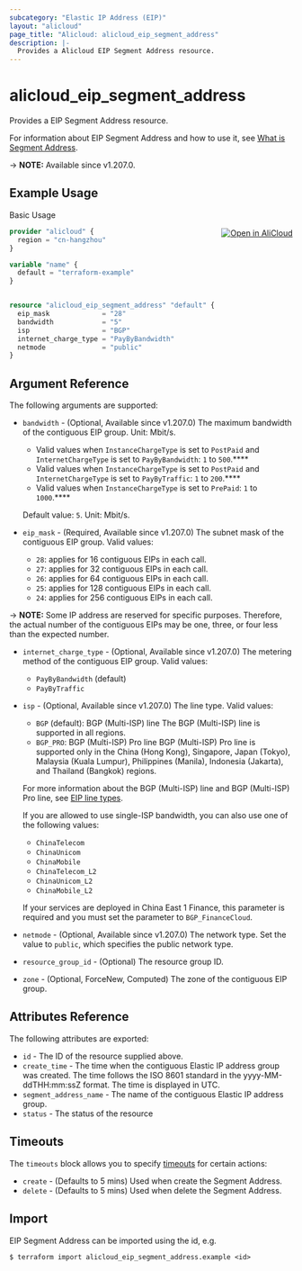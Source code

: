 ```yaml
---
subcategory: "Elastic IP Address (EIP)"
layout: "alicloud"
page_title: "Alicloud: alicloud_eip_segment_address"
description: |-
  Provides a Alicloud EIP Segment Address resource.
---
```


# alicloud_eip_segment_address

Provides a EIP Segment Address resource.

For information about EIP Segment Address and how to use it, see [What is Segment Address](https://www.alibabacloud.com/help/en/virtual-private-cloud/latest/allocateeipsegmentaddress).

-> **NOTE:** Available since v1.207.0.

## Example Usage
<div class="oics-button" style="float: right;margin: 0 0 -40px 0;">
  <a href="https://api.aliyun.com/api-tools/terraform?resource=alicloud_eip_segment_address&exampleId=baf965c9-33d1-daec-0185-00b89374d20325467b6e&activeTab=example&spm=docs.r.eip_segment_address.0.baf965c933" target="_blank">
    <img alt="Open in AliCloud" src="https://img.alicdn.com/imgextra/i1/O1CN01hjjqXv1uYUlY56FyX_!!6000000006049-55-tps-254-36.svg" style="max-height: 44px; margin: 32px auto; max-width: 100%;">
  </a>
</div>

Basic Usage

```terraform
provider "alicloud" {
  region = "cn-hangzhou"
}

variable "name" {
  default = "terraform-example"
}


resource "alicloud_eip_segment_address" "default" {
  eip_mask             = "28"
  bandwidth            = "5"
  isp                  = "BGP"
  internet_charge_type = "PayByBandwidth"
  netmode              = "public"
}
```

## Argument Reference

The following arguments are supported:
* `bandwidth` - (Optional, Available since v1.207.0) The maximum bandwidth of the contiguous EIP group. Unit: Mbit/s.
  - Valid values when `InstanceChargeType` is set to `PostPaid` and `InternetChargeType` is set to `PayByBandwidth`: `1` to `500`.****
  - Valid values when `InstanceChargeType` is set to `PostPaid` and `InternetChargeType` is set to `PayByTraffic`: `1` to `200`.****
  - Valid values when `InstanceChargeType` is set to `PrePaid`: `1` to `1000`.****

  Default value: `5`. Unit: Mbit/s.

* `eip_mask` - (Required, Available since v1.207.0) The subnet mask of the contiguous EIP group. Valid values:
  - `28`: applies for 16 contiguous EIPs in each call.
  - `27`: applies for 32 contiguous EIPs in each call.
  - `26`: applies for 64 contiguous EIPs in each call.
  - `25`: applies for 128 contiguous EIPs in each call.
  - `24`: applies for 256 contiguous EIPs in each call.

-> **NOTE:**   Some IP address are reserved for specific purposes. Therefore, the actual number of the contiguous EIPs may be one, three, or four less than the expected number.

* `internet_charge_type` - (Optional, Available since v1.207.0) The metering method of the contiguous EIP group. Valid values:
  - `PayByBandwidth` (default)
  - `PayByTraffic`

* `isp` - (Optional, Available since v1.207.0) The line type. Valid values:
  - `BGP` (default): BGP (Multi-ISP) line The BGP (Multi-ISP) line is supported in all regions.
  - `BGP_PRO`: BGP (Multi-ISP) Pro line BGP (Multi-ISP) Pro line is supported only in the China (Hong Kong), Singapore, Japan (Tokyo), Malaysia (Kuala Lumpur), Philippines (Manila), Indonesia (Jakarta), and Thailand (Bangkok) regions.

  For more information about the BGP (Multi-ISP) line and BGP (Multi-ISP) Pro line, see [EIP line types](https://www.alibabacloud.com/help/en/doc-detail/32321.html).

  If you are allowed to use single-ISP bandwidth, you can also use one of the following values:
  - `ChinaTelecom`
  - `ChinaUnicom`
  - `ChinaMobile`
  - `ChinaTelecom_L2`
  - `ChinaUnicom_L2`
  - `ChinaMobile_L2`

  If your services are deployed in China East 1 Finance, this parameter is required and you must set the parameter to `BGP_FinanceCloud`.

* `netmode` - (Optional, Available since v1.207.0) The network type. Set the value to `public`, which specifies the public network type. 
* `resource_group_id` - (Optional) The resource group ID. 
* `zone` - (Optional, ForceNew, Computed) The zone of the contiguous EIP group. 

## Attributes Reference

The following attributes are exported:
* `id` - The ID of the resource supplied above.
* `create_time` - The time when the contiguous Elastic IP address group was created. The time follows the ISO 8601 standard in the yyyy-MM-ddTHH:mm:ssZ format. The time is displayed in UTC.
* `segment_address_name` - The name of the contiguous Elastic IP address group.
* `status` - The status of the resource

## Timeouts

The `timeouts` block allows you to specify [timeouts](https://www.terraform.io/docs/configuration-0-11/resources.html#timeouts) for certain actions:
* `create` - (Defaults to 5 mins) Used when create the Segment Address.
* `delete` - (Defaults to 5 mins) Used when delete the Segment Address.

## Import

EIP Segment Address can be imported using the id, e.g.

```shell
$ terraform import alicloud_eip_segment_address.example <id>
```